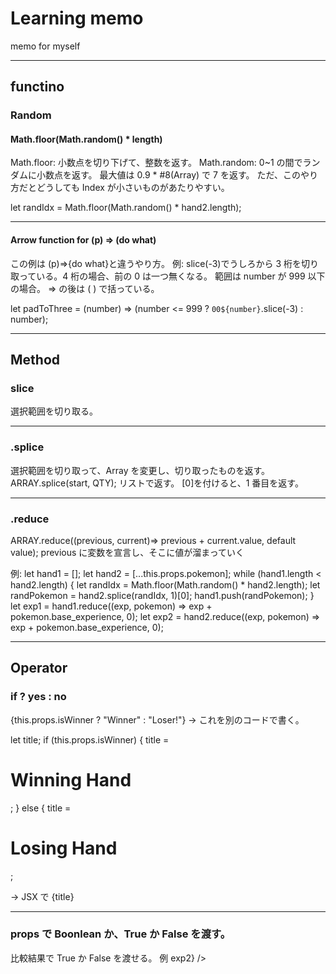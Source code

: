 # Learning memo

memo for myself

<hr>

## functino

### Random

#### Math.floor(Math.random() \* length)

Math.floor: 小数点を切り下げて、整数を返す。
Math.random: 0~1 の間でランダムに小数点を返す。 最大値は 0.9 \* #8(Array) で 7 を返す。
ただ、このやり方だとどうしても Index が小さいものがあたりやすい。

let randIdx = Math.floor(Math.random() \* hand2.length);

<hr>

#### Arrow function for (p) => (do what)

この例は (p)=>{do what}と違うやり方。
例: slice(-3)でうしろから 3 桁を切り取っている。4 桁の場合、前の 0 は一つ無くなる。
範囲は number が 999 以下の場合。 => の後は ( ) で括っている。

let padToThree = (number) => (number <= 999 ? `00${number}`.slice(-3) : number);

<hr>

## Method

### slice

選択範囲を切り取る。

<hr>

### .splice

選択範囲を切り取って、Array を変更し、切り取ったものを返す。
ARRAY.splice(start, QTY); リストで返す。 [0]を付けると、1 番目を返す。

<hr>

### .reduce

ARRAY.reduce((previous, current)=> previous + current.value, default value);
previous に変数を宣言し、そこに値が溜まっていく

例:
let hand1 = [];
let hand2 = [...this.props.pokemon];
while (hand1.length < hand2.length) {
let randIdx = Math.floor(Math.random() \* hand2.length);
let randPokemon = hand2.splice(randIdx, 1)[0];
hand1.push(randPokemon);
}
let exp1 = hand1.reduce((exp, pokemon) => exp + pokemon.base_experience, 0);
let exp2 = hand2.reduce((exp, pokemon) => exp + pokemon.base_experience, 0);

<hr>

## Operator

### if ? yes : no

{this.props.isWinner ? "Winner" : "Loser!"}
→ これを別のコードで書く。

let title;
if (this.props.isWinner) {
title = <h1 className="Pokedex-winner">Winning Hand</h1>;
} else {
title = <h1 className="Pokedex-loser">Losing Hand</h1>;

→ JSX で
{title}

<hr>

### props で Boonlean か、True か False を渡す。

比較結果で True か False を渡せる。
例
<Pokedex pokemon={hand1} exp={exp1} isWinner={exp1 > exp2} />
